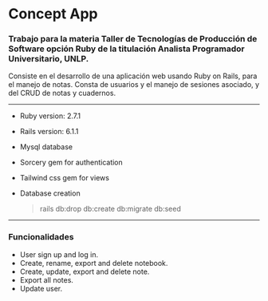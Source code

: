 # Concept App
### Trabajo para la materia Taller de Tecnologías de Producción de Software opción Ruby de la titulación Analista Programador Universitario, UNLP.

Consiste en el desarrollo de una aplicación web usando Ruby on Rails, para el manejo de notas. Consta de usuarios y el manejo de sesiones asociado, y del CRUD de notas y cuadernos.
***

- Ruby version: 2.7.1

- Rails version: 6.1.1

- Mysql database

- Sorcery gem for authentication

- Tailwind css gem for views

- Database creation
  > rails db:drop db:create db:migrate db:seed

---

### Funcionalidades

- User sign up and log in.
- Create, rename, export and delete notebook.
- Create, update, export and delete note.
- Export all notes.
- Update user.

